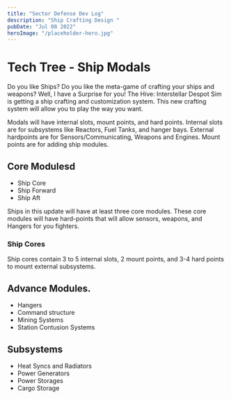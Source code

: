 ```yaml
---
title: "Sector Defense Dev Log"
description: "Ship Crafting Design "
pubDate: "Jul 08 2022"
heroImage: "/placeholder-hero.jpg"
---
```

# Tech Tree - Ship Modals

Do you like Ships? Do you like the meta-game of crafting your ships and weapons?
Well, I have a Surprise for you! The Hive: Interstellar Despot Sim is getting a ship crafting and 
customization system. This new crafting system will allow you to play the way you want.

Modals will have internal slots, mount points, and hard points. Internal slots are for subsystems like
Reactors, Fuel Tanks, and hanger bays. External hardpoints are for Sensors/Communicating,
Weapons and Engines. Mount points are for adding ship modules.

## Core Modulesd

- Ship Core
- Ship Forward
- Ship Aft

Ships in this update will have at least three core modules.
These core modules will have hard-points that will allow sensors, weapons, and
Hangers for you fighters.

### Ship Cores
Ship cores contain 3 to 5 internal slots, 2 mount points, and 3-4 hard points to mount external subsystems.

## Advance Modules.

- Hangers
- Command structure
- Mining Systems
- Station Contusion Systems

## Subsystems

- Heat Syncs and Radiators
- Power Generators
- Power Storages
- Cargo Storage
